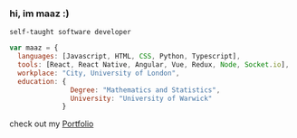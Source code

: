 ### hi, im maaz :)

 `self-taught software developer`


```javascript
var maaz = {
  languages: [Javascript, HTML, CSS, Python, Typescript],
  tools: [React, React Native, Angular, Vue, Redux, Node, Socket.io],
  workplace: "City, University of London",
  education: { 
               Degree: "Mathematics and Statistics", 
               University: "University of Warwick"
             }
```

check out my [Portfolio](https://mezerio.com/)
